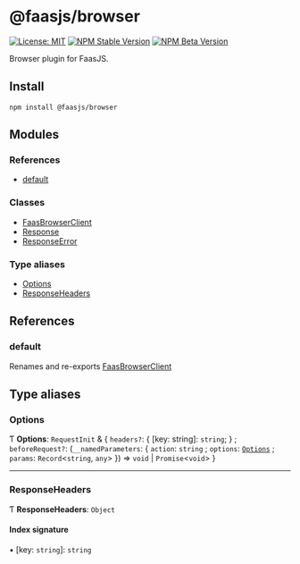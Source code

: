 # @faasjs/browser

[![License: MIT](https://img.shields.io/npm/l/@faasjs/browser.svg)](https://github.com/faasjs/faasjs/blob/main/packages/faasjs/browser/LICENSE)
[![NPM Stable Version](https://img.shields.io/npm/v/@faasjs/browser/stable.svg)](https://www.npmjs.com/package/@faasjs/browser)
[![NPM Beta Version](https://img.shields.io/npm/v/@faasjs/browser/beta.svg)](https://www.npmjs.com/package/@faasjs/browser)

Browser plugin for FaasJS.

## Install

    npm install @faasjs/browser

## Modules

### References

- [default](modules.md#default)

### Classes

- [FaasBrowserClient](classes/FaasBrowserClient.md)
- [Response](classes/Response.md)
- [ResponseError](classes/ResponseError.md)

### Type aliases

- [Options](modules.md#options)
- [ResponseHeaders](modules.md#responseheaders)

## References

### default

Renames and re-exports [FaasBrowserClient](classes/FaasBrowserClient.md)

## Type aliases

### Options

Ƭ **Options**: `RequestInit` & { `headers?`: { [key: string]: `string`;  } ; `beforeRequest?`: (`__namedParameters`: { `action`: `string` ; `options`: [`Options`](modules.md#options) ; `params`: `Record`<`string`, `any`\>  }) => `void` \| `Promise`<`void`\>  }

___

### ResponseHeaders

Ƭ **ResponseHeaders**: `Object`

#### Index signature

▪ [key: `string`]: `string`
